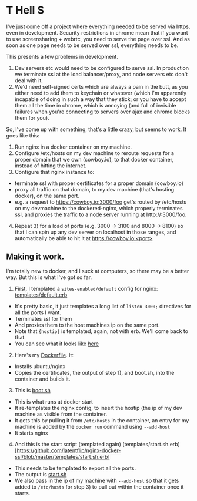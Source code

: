 # T Hell S

I've just come off a project where everything needed to be served via https, even in development. Security restrictions in chrome mean that if you want to use screensharing + webrtc, you need to serve the page over ssl. And as soon as one page needs to be served over ssl, everything needs to be.

This presents a few problems in development.

1. Dev servers etc would need to be configured to serve ssl. In production we terminate ssl at the load balancer/proxy, and node servers etc don't deal with it.
2. We'd need self-signed certs which are always a pain in the butt, as you either need to add them to keychain or whatever (which I'm apparently incapable of doing in such a way that they stick; or you have to accept them all the time in chrome, which is annoying (and full of invisible failures when you're connecting to servers over ajax and chrome blocks them for you).

So, I've come up with something, that's a little crazy, but seems to work. It goes like this:

1) Run nginx in a docker container on my machine.
2) Configure /etc/hosts on my dev machine to reroute requests for a proper domain that we own (cowboy.io), to that docker container, instead of hitting the internet.
3) Configure that nginx instance to:
  * terminate ssl with proper certificates for a proper domain (cowboy.io)
  * proxy all traffic on that domain, to my dev machine (that's hosting docker), on the same port.
  * e.g. a request to https://cowboy.io:3000/foo get's routed by /etc/hosts on my devmachine to the dockered-nginx, which properly terminates ssl, and proxies the traffic to a node server running at http://<my-machine-ip>:3000/foo.
4) Repeat 3) for a load of ports (e.g. 3000 -> 3100 and 8000 -> 8100) so that I can spin up any dev server on localhost in those ranges, and automatically be able to hit it at https://cowboy.io:<port>.

## Making it work.

I'm totally new to docker, and I suck at computers, so there may be a better way. But this is what I've got so far.

1) First, I templated a `sites-enabled/default` config for nginx: [templates/default.erb](https://github.com/latentflip/nginx-docker-ssl/blob/master/templates/default.erb)
  * It's pretty basic, it just templates a long list of `listen 3000;` directives for all the ports I want.
  * Terminates ssl for them
  * And proxies them to the host machines ip on the same port.
  * Note that `{hostip}` is templated, again, not with erb. We'll come back to that.
  * You can see what it looks like [here](https://github.com/latentflip/nginx-docker-ssl/blob/master/default.tmpl)
2) Here's my [Dockerfile](https://github.com/latentflip/nginx-docker-ssl/blob/master/Dockerfile). It:
  * Installs ubuntu/nginx
  * Copies the certificates, the output of step 1), and boot.sh, into the container and builds it.
3) This is [boot.sh](https://github.com/latentflip/nginx-docker-ssl/blob/master/boot.sh)
  * This is what runs at docker start
  * It re-templates the nginx config, to insert the hostip (the ip of my dev machine as visible from the container.
  * It gets this by pulling it from `/etc/hosts` in the container, an entry for my machine is added by the `docker run` command using `--add-host`
  * It starts nginx
4) And this is the start script (templated again) (templates/start.sh.erb)[https://github.com/latentflip/nginx-docker-ssl/blob/master/templates/start.sh.erb]
  * This needs to be templated to export all the ports.
  * The output is [start.sh](https://github.com/latentflip/nginx-docker-ssl/blob/master/start.sh)
  * We also pass in the ip of my machine with `--add-host` so that it gets added to `/etc/hosts` for step 3) to pull out within the container once it starts.